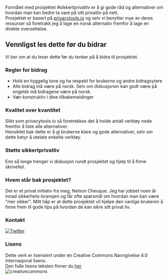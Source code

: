 Formålet med prosjektet #sikkertprivatliv er å gi gode råd og alternativer om hvordan man kan bedre ta vare på sitt privatliv på nett.  
Prosjektet er basert på [privacytools.io](https://www.privacytools.io/) og selv vi benytter mye av deres ressurser så foretrakk jeg å lage en norsk alternativ fremfor å lage en direkte oversettelse.


## Vennligst les dette før du bidrar  
Vi ber om at du leser dette før du tenker på å bidra til prosjektet.

### Regler for bidrag  
- Hold en hyggelig tone og ha respekt for brukerne og andre bidragsytere
- Alle bidrag må være på norsk. Selv om diskusjonen kan godt være på engelsk må bidragene være på norsk.  
- Vær konstruktiv i dine tilbakemeldinger  

### Kvalitet over kvantitet  
Slikt som privacytools.io så foretrekkes det å holde antall verktøy nede fremfor å liste alle alternativer.  
Hensiktet bak dette er å gi brukerne klare og gode alternativer, selv om dette betyr å utelate enkelte verktøy.  

### Støtte sikkertprivatliv  
Enn så lenge trenger vi diskusjon rundt prosjektet og hjelp til å finne skrivefeil.

### Hvem står bak prosjektet?  
Det er et privat initiativ fra meg, Nelson Cheuque. Jeg har jobbet noen år innad sikkerhets-bransjen og får ofte spørsmål om hvordan man kan være "mer sikker". Mitt håp er at dette prosjektet vil hjelpe den vanlige brukeren å finne frem til gode tips på hvordan de kan sikre sitt privat liv.

### Kontakt  
<a href="https://twitter.com/sikkerprivatliv/" rel="some text">![Twitter](img/logos/twitter.png)</a>


### Lisens  
Dette verk er lisensiert under en Creative Commons Navngivelse 4.0 Internasjonal lisens.  
Den fulle lisens teksten finner du [her](Lisens.txt)  
![creativecommons](img/logos/creativecommons.png)
